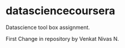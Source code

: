 # datasciencecoursera
Datascience tool box assignment.

First Change in repository by Venkat Nivas N.
